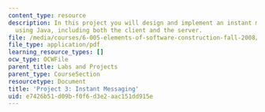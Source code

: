 ```yaml
---
content_type: resource
description: In this project you will design and implement an instant messaging system
  using Java, including both the client and the server.
file: /media/courses/6-005-elements-of-software-construction-fall-2008/e7426b51d09bf0f6d3e2aac151dd915e_MIT6_005f08_project03.pdf
file_type: application/pdf
learning_resource_types: []
ocw_type: OCWFile
parent_title: Labs and Projects
parent_type: CourseSection
resourcetype: Document
title: 'Project 3: Instant Messaging'
uid: e7426b51-d09b-f0f6-d3e2-aac151dd915e
---
```

